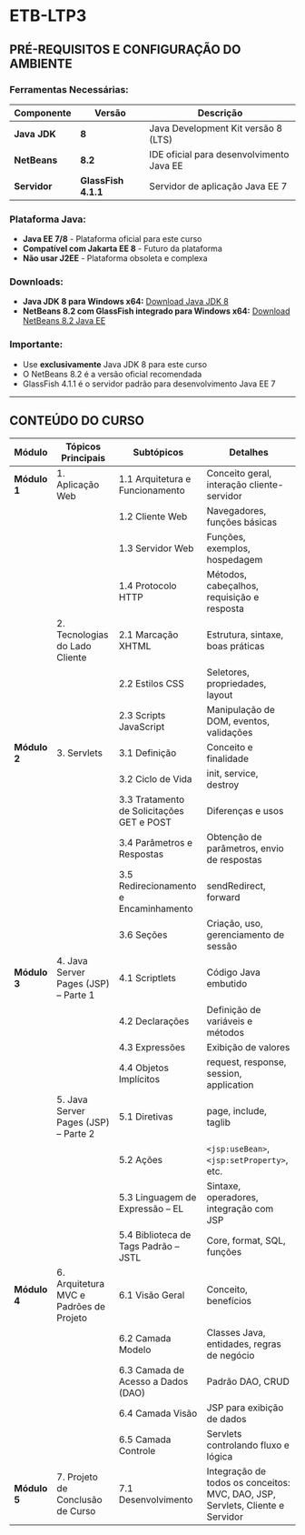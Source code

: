 # ETB-LTP3

## PRÉ-REQUISITOS E CONFIGURAÇÃO DO AMBIENTE

### **Ferramentas Necessárias:**

| **Componente** | **Versão** | **Descrição** |
|----------------|------------|---------------|
| **Java JDK** | **8** | Java Development Kit versão 8 (LTS) |
| **NetBeans** | **8.2** | IDE oficial para desenvolvimento Java EE |
| **Servidor** | **GlassFish 4.1.1** | Servidor de aplicação Java EE 7 |

### **Plataforma Java:**
- **Java EE 7/8** - Plataforma oficial para este curso
- **Compatível com Jakarta EE 8** - Futuro da plataforma
- **Não usar J2EE** - Plataforma obsoleta e complexa

###  **Downloads:**

- **Java JDK 8 para Windows x64:** [Download Java JDK 8](https://javadl.oracle.com/webapps/download/AutoDL?BundleId=252322_68ce765258164726922591683c51982c)
- **NetBeans 8.2 com GlassFish integrado para Windows x64:** [Download NetBeans 8.2 Java EE](https://dlc-cdn.sun.com/netbeans/8.2/final/bundles/netbeans-8.2-javaee-windows.exe)

### **Importante:**
- Use **exclusivamente** Java JDK 8 para este curso
- O NetBeans 8.2 é a versão oficial recomendada
- GlassFish 4.1.1 é o servidor padrão para desenvolvimento Java EE 7

---

## CONTEÚDO DO CURSO
| **Módulo**   | **Tópicos Principais**                       | **Subtópicos**                                                                                   | **Detalhes**                                                                 |
|--------------|----------------------------------------------|--------------------------------------------------------------------------------------------------|-------------------------------------------------------------------------------|
| **Módulo 1** | 1. Aplicação Web                             | 1.1 Arquitetura e Funcionamento                                                                  | Conceito geral, interação cliente-servidor                                   |
|              |                                              | 1.2 Cliente Web                                                                                  | Navegadores, funções básicas                                                 |
|              |                                              | 1.3 Servidor Web                                                                                 | Funções, exemplos, hospedagem                                                |
|              |                                              | 1.4 Protocolo HTTP                                                                               | Métodos, cabeçalhos, requisição e resposta                                   |
|              | 2. Tecnologias do Lado Cliente               | 2.1 Marcação XHTML                                                                                | Estrutura, sintaxe, boas práticas                                            |
|              |                                              | 2.2 Estilos CSS                                                                                  | Seletores, propriedades, layout                                              |
|              |                                              | 2.3 Scripts JavaScript                                                                           | Manipulação de DOM, eventos, validações                                     |
| **Módulo 2** | 3. Servlets                                   | 3.1 Definição                                                                                     | Conceito e finalidade                                                         |
|              |                                              | 3.2 Ciclo de Vida                                                                                 | init, service, destroy                                                        |
|              |                                              | 3.3 Tratamento de Solicitações GET e POST                                                         | Diferenças e usos                                                             |
|              |                                              | 3.4 Parâmetros e Respostas                                                                       | Obtenção de parâmetros, envio de respostas                                  |
|              |                                              | 3.5 Redirecionamento e Encaminhamento                                                            | sendRedirect, forward                                                         |
|              |                                              | 3.6 Seções                                                                                        | Criação, uso, gerenciamento de sessão                                        |
| **Módulo 3** | 4. Java Server Pages (JSP) – Parte 1          | 4.1 Scriptlets                                                                                    | Código Java embutido                                                          |
|              |                                              | 4.2 Declarações                                                                                   | Definição de variáveis e métodos                                              |
|              |                                              | 4.3 Expressões                                                                                    | Exibição de valores                                                           |
|              |                                              | 4.4 Objetos Implícitos                                                                            | request, response, session, application                                      |
|              | 5. Java Server Pages (JSP) – Parte 2          | 5.1 Diretivas                                                                                     | page, include, taglib                                                          |
|              |                                              | 5.2 Ações                                                                                         | `<jsp:useBean>`, `<jsp:setProperty>`, etc.                                    |
|              |                                              | 5.3 Linguagem de Expressão – EL                                                                   | Sintaxe, operadores, integração com JSP                                      |
|              |                                              | 5.4 Biblioteca de Tags Padrão – JSTL                                                              | Core, format, SQL, funções                                                    |
| **Módulo 4** | 6. Arquitetura MVC e Padrões de Projeto       | 6.1 Visão Geral                                                                                   | Conceito, benefícios                                                          |
|              |                                              | 6.2 Camada Modelo                                                                                 | Classes Java, entidades, regras de negócio                                   |
|              |                                              | 6.3 Camada de Acesso a Dados (DAO)                                                                | Padrão DAO, CRUD                                                              |
|              |                                              | 6.4 Camada Visão                                                                                  | JSP para exibição de dados                                                    |
|              |                                              | 6.5 Camada Controle                                                                               | Servlets controlando fluxo e lógica                                          |
| **Módulo 5** | 7. Projeto de Conclusão de Curso              | 7.1 Desenvolvimento                                                                               | Integração de todos os conceitos: MVC, DAO, JSP, Servlets, Cliente e Servidor |




